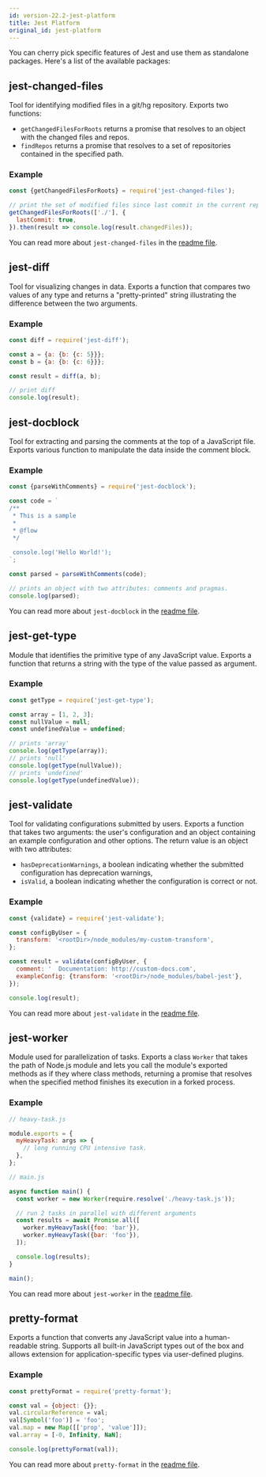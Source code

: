 ```yaml
---
id: version-22.2-jest-platform
title: Jest Platform
original_id: jest-platform
---
```


You can cherry pick specific features of Jest and use them as standalone packages. Here's a list of the available packages:

## jest-changed-files

Tool for identifying modified files in a git/hg repository. Exports two functions:

* `getChangedFilesForRoots` returns a promise that resolves to an object with the changed files and repos.
* `findRepos` returns a promise that resolves to a set of repositories contained in the specified path.

### Example

```javascript
const {getChangedFilesForRoots} = require('jest-changed-files');

// print the set of modified files since last commit in the current repo
getChangedFilesForRoots(['./'], {
  lastCommit: true,
}).then(result => console.log(result.changedFiles));
```

You can read more about `jest-changed-files` in the [readme file](https://github.com/facebook/jest/blob/master/packages/jest-changed-files/README.md).

## jest-diff

Tool for visualizing changes in data. Exports a function that compares two values of any type and returns a "pretty-printed" string illustrating the difference between the two arguments.

### Example

```javascript
const diff = require('jest-diff');

const a = {a: {b: {c: 5}}};
const b = {a: {b: {c: 6}}};

const result = diff(a, b);

// print diff
console.log(result);
```

## jest-docblock

Tool for extracting and parsing the comments at the top of a JavaScript file. Exports various function to manipulate the data inside the comment block.

### Example

```javascript
const {parseWithComments} = require('jest-docblock');

const code = `
/**
 * This is a sample
 *
 * @flow
 */
 
 console.log('Hello World!');
`;

const parsed = parseWithComments(code);

// prints an object with two attributes: comments and pragmas.
console.log(parsed);
```

You can read more about `jest-docblock` in the [readme file](https://github.com/facebook/jest/blob/master/packages/jest-docblock/README.md).

## jest-get-type

Module that identifies the primitive type of any JavaScript value. Exports a function that returns a string with the type of the value passed as argument.

### Example

```javascript
const getType = require('jest-get-type');

const array = [1, 2, 3];
const nullValue = null;
const undefinedValue = undefined;

// prints 'array'
console.log(getType(array));
// prints 'null'
console.log(getType(nullValue));
// prints 'undefined'
console.log(getType(undefinedValue));
```

## jest-validate

Tool for validating configurations submitted by users. Exports a function that takes two arguments: the user's configuration and an object containing an example configuration and other options. The return value is an object with two attributes:

* `hasDeprecationWarnings`, a boolean indicating whether the submitted configuration has deprecation warnings,
* `isValid`, a boolean indicating whether the configuration is correct or not.

### Example

```javascript
const {validate} = require('jest-validate');

const configByUser = {
  transform: '<rootDir>/node_modules/my-custom-transform',
};

const result = validate(configByUser, {
  comment: '  Documentation: http://custom-docs.com',
  exampleConfig: {transform: '<rootDir>/node_modules/babel-jest'},
});

console.log(result);
```

You can read more about `jest-validate` in the [readme file](https://github.com/facebook/jest/blob/master/packages/jest-validate/README.md).

## jest-worker

Module used for parallelization of tasks. Exports a class `Worker` that takes the path of Node.js module and lets you call the module's exported methods as if they where class methods, returning a promise that resolves when the specified method finishes its execution in a forked process.

### Example

```javascript
// heavy-task.js

module.exports = {
  myHeavyTask: args => {
    // long running CPU intensive task.
  },
};
```

```javascript
// main.js

async function main() {
  const worker = new Worker(require.resolve('./heavy-task.js'));

  // run 2 tasks in parallel with different arguments
  const results = await Promise.all([
    worker.myHeavyTask({foo: 'bar'}),
    worker.myHeavyTask({bar: 'foo'}),
  ]);

  console.log(results);
}

main();
```

You can read more about `jest-worker` in the [readme file](https://github.com/facebook/jest/blob/master/packages/jest-worker/README.md).

## pretty-format

Exports a function that converts any JavaScript value into a human-readable string. Supports all built-in JavaScript types out of the box and allows extension for application-specific types via user-defined plugins.

### Example

```javascript
const prettyFormat = require('pretty-format');

const val = {object: {}};
val.circularReference = val;
val[Symbol('foo')] = 'foo';
val.map = new Map([['prop', 'value']]);
val.array = [-0, Infinity, NaN];

console.log(prettyFormat(val));
```

You can read more about `pretty-format` in the [readme file](https://github.com/facebook/jest/blob/master/packages/pretty-format/README.md).

